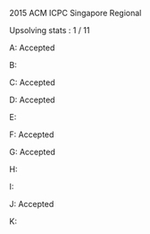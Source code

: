 2015 ACM ICPC Singapore Regional

Upsolving stats : 1 / 11

A: Accepted

B:

C: Accepted

D: Accepted

E:

F: Accepted

G: Accepted

H: 

I: 

J: Accepted

K: 

